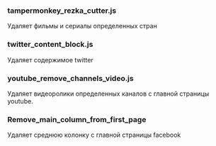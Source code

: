 ### tampermonkey_rezka_cutter.js
Удаляет фильмы и сериалы определенных стран

### twitter_content_block.js
Удаляет содержимое twitter

### youtube_remove_channels_video.js
Удаляет видеоролики определенных каналов с главной страницы youtube. 

### Remove_main_column_from_first_page
Удаляет среднюю колонку с главной страницы facebook
